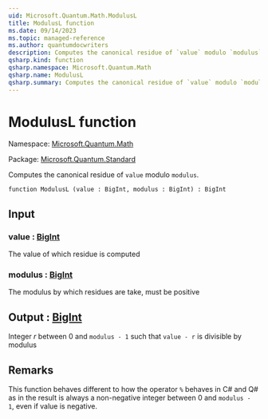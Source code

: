 ```yaml
---
uid: Microsoft.Quantum.Math.ModulusL
title: ModulusL function
ms.date: 09/14/2023
ms.topic: managed-reference
ms.author: quantumdocwriters
description: Computes the canonical residue of `value` modulo `modulus`.
qsharp.kind: function
qsharp.namespace: Microsoft.Quantum.Math
qsharp.name: ModulusL
qsharp.summary: Computes the canonical residue of `value` modulo `modulus`.
---
```


# ModulusL function

Namespace: [Microsoft.Quantum.Math](xref:Microsoft.Quantum.Math)

Package: [Microsoft.Quantum.Standard](https://nuget.org/packages/Microsoft.Quantum.Standard)


Computes the canonical residue of `value` modulo `modulus`.

```qsharp
function ModulusL (value : BigInt, modulus : BigInt) : BigInt
```


## Input

### value : [BigInt](xref:microsoft.quantum.qsharp.valueliterals#bigint-literals)

The value of which residue is computed


### modulus : [BigInt](xref:microsoft.quantum.qsharp.valueliterals#bigint-literals)

The modulus by which residues are take, must be positive



## Output : [BigInt](xref:microsoft.quantum.qsharp.valueliterals#bigint-literals)

Integer $r$ between 0 and `modulus - 1` such that `value - r` is divisible by modulus

## Remarks

This function behaves different to how the operator `%` behaves in C# and Q# as in the resultis always a non-negative integer between 0 and `modulus - 1`, even if value is negative.